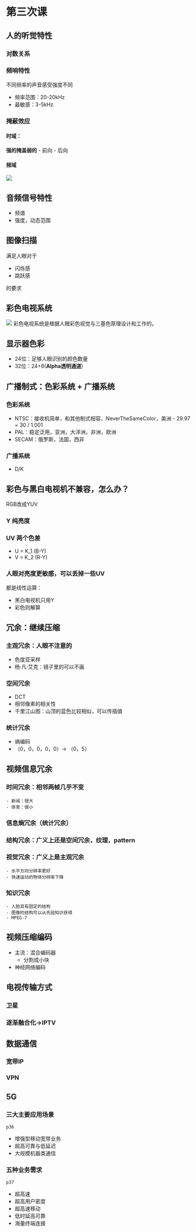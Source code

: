 # 第三次课

## 人的听觉特性
### 对数关系
### 频响特性

不同频率的声音感受强度不同
- 频率范围：20-20kHz
- 最敏感：3-5kHz

### 掩蔽效应
#### 时域：
**强的掩盖弱的**
	- 前向
	- 后向
#### 频域
![](https://s3.bmp.ovh/imgs/2023/02/27/613d1a7fd017ab22.png)

## 音频信号特性
- 频谱
- 强度，动态范围

## 图像扫描
满足人眼对于
- 闪烁感
- 跳跃感

的要求

## 彩色电视系统

![](https://s3.bmp.ovh/imgs/2023/02/27/c00795431e7be4af.png)
彩色电视系统是根据人眼彩色视觉与三基色原理设计和工作的。

## 显示器色彩
- 24位：足够人眼识别的颜色数量
- 32位：24+8(**Alpha透明通道**)

## 广播制式：色彩系统 + 广播系统

### 色彩系统
- NTSC：接收机简单，和其他制式相容，NeverTheSameColor，美洲
		- 29.97 = 30 / 1.001
- PAL：稳定泛用，亚洲，大洋洲，非洲，欧洲
- SECAM：俄罗斯，法国，西非

### 广播系统
- D/K

## 彩色与黑白电视机不兼容，怎么办？

RGB改成YUV

### Y 纯亮度

### UV 两个色差
- U = K_1 (B-Y)
- V = K_2 (R-Y)

### 人眼对亮度更敏感，可以丢掉一些UV

都是线性运算：
- 黑白电视机只用Y
- 彩色则解算


## 冗余：继续压缩
### 主观冗余：人眼不注意的
- 色度亚采样
- 杨·凡·艾克：镜子里的可以不画
### 空间冗余
- DCT
- 相邻像素的相关性
- 千里江山图：山顶的蓝色比较相似，可以传插值
### 统计冗余
- 熵编码
- （0，0，0，0，0）-> （0，5）

## 视频信息冗余

### 时间冗余：相邻两帧几乎不变
	- 新闻：很大
	- 体育：很小

### 信息熵冗余（统计冗余）
### 结构冗余：广义上还是空间冗余，纹理，pattern
### 视觉冗余：广义上是主观冗余
	- 水平方向分辨率更好
	- 快速运动的物体分辨率下降
### 知识冗余
	- 人脸具有固定的结构
	- 图像的结构可以从先验知识获得
	- MPEG-7

## 视频压缩编码

- 主流：混合编码器
	- 分割成小块
- 神经网络编码

## 电视传输方式

### 卫星
### 逐渐融合化->IPTV

## 数据通信

### 宽带IP

### VPN

## 5G

### 三大主要应用场景
	p36
- 增强型移动宽带业务
- 超高可靠与低延迟
- 大规模机器类通信


### 五种业务需求
	p37
- 超高速
- 超高用户密度
- 超高速移动
- 低时延高可靠
- 海量终端连接
